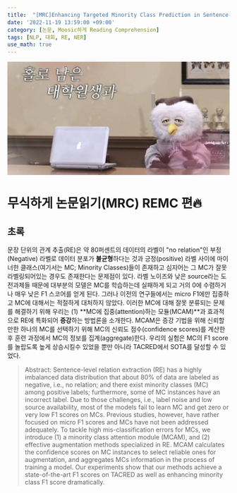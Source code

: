 ```yaml
---
title:  "[MRC]Enhancing Targeted Minority Class Prediction in Sentence-Level Relation Extraction 논문 리뷰"
date: '2022-11-19 13:59:00 +09:00'
category: [논문, Moosic하게 Reading Comprehension]
tags: [NLP, 대회, RE, NER]
use_math: true
---
```


![](/assets/img/B/b0.png)

# 무식하게 논문읽기(MRC) REMC 편🔥

## 초록
문장 단위의 관계 추출(RE)은 약 80퍼센트의 데이터의 라벨이 "no relation"인 부정(Negative) 라벨로 데이터 분포가 **불균형**하다는 것과 긍정(positive) 라벨 사이에 마이너한 클래스(여기서는 MC; Minority Classes)들이 존재하고 심지어는 그 MC가 잘못 라벨링되어있는 경우도 존재한다는 문제점이 있다. 라벨 노이즈와 낮은 source라는 도전과제들 때문에 대부분의 모델은 MC를 학습하는데 실패하게 되고 거의 0에 수렴하거나 매우 낮은 F1 스코어를 얻게 된다. 그러나 이전의 연구들에서는 micro F1에만 집중하고 MC에 대해서는 적절하게 대처하지 않았다. 이러한 MC에 대해 잘못 분류되는 문제를 해결하기 위해 우리는 (1) **MC에 집중(attention)하는 모듈(MCAM)**과 효과적으로 RE에 특화되어 **증강**하는 방법론을 소개한다. MCAM은 증강 기법을 위해 신뢰할만한 하나의 MC를 선택하기 위해 MC의 신뢰도 점수(confidence scores)를 계산한 후 훈련 과정에서 MC의 정보를 집계(aggregate)한다. 우리의 실험은 MC의 F1 score를 놀랍도록 높게 상승시킬수 있었을 뿐만 아니라 TACRED에서 SOTA를 달성할 수 있었다.

> Abstract: Sentence-level relation extraction (RE) has a highly imbalanced data distribution that about 80% of data are labeled as negative, i.e., no relation; and there exist minority classes (MC) among positive labels; furthermore, some of MC instances have an incorrect label. Due to those challenges, i.e., label noise and low source availability, most of the models fail to learn MC and get zero or very low F1 scores on MCs. Previous studies, however, have rather focused on micro F1 scores and MCs have not been addressed adequately. To tackle high mis-classification errors for MCs, we introduce (1) a minority class attention module (MCAM), and (2) effective augmentation methods specialized in RE. MCAM calculates the confidence scores on MC instances to select reliable ones for augmentation, and aggregates MCs information in the process of training a model. Our experiments show that our methods achieve a state-of-the-art F1 scores on TACRED as well as enhancing minority class F1 score dramatically.